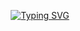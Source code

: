 <div align="center">

[![Typing SVG](https://readme-typing-svg.demolab.com?font=Fira+Code&size=30&pause=1000&width=435&lines=I+am+a+beginner+Python%2FJS+developer;I+am+beginner+developer+from+Russia)](https://git.io/typing-svg)
</div>
<!--
**Raphiksss/Raphiksss** is a ✨ _special_ ✨ repository because its `README.md` (this file) appears on your GitHub profile.

Here are some ideas to get you started:

- 🔭 I’m currently working on ...
- 🌱 I’m currently learning ...
- 👯 I’m looking to collaborate on ...
- 🤔 I’m looking for help with ...
- 💬 Ask me about ...
- 📫 How to reach me: ...
- 😄 Pronouns: ...
- ⚡ Fun fact: ...
-->
